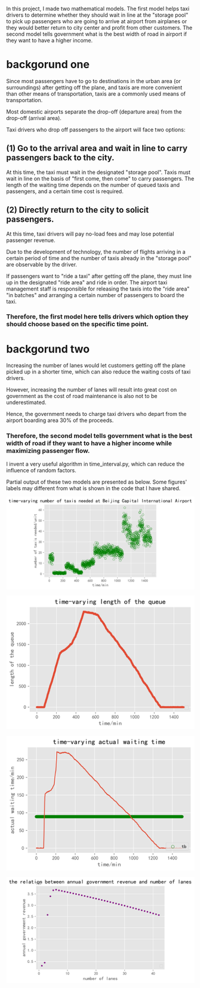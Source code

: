 In this project, I made two mathematical models. The first model helps taxi drivers to determine whether they should wait in line at the "storage pool" to pick up  passengers who are going to arrive at airport from airplanes or they would better return to city center and profit from other customers. The second model tells government what is the best width of road in airport if they want to have a higher income.

# backgorund one
Since most passengers have to go to destinations in the urban area (or surroundings) after getting off the plane, and taxis are more convenient than other means of transportation, taxis are a commonly used means of transportation.

Most domestic airports separate the drop-off (departure area) from the drop-off (arrival area).

Taxi drivers who drop off passengers to the airport will face two options: 

## (1) Go to the arrival area and wait in line to carry passengers back to the city.

At this time, the taxi must wait in the designated "storage pool". Taxis must wait in line on the basis of "first come, then come" to carry passengers. The length of the waiting time depends on the number of queued taxis and passengers, and a certain time cost is required.

## (2) Directly return to the city to solicit passengers. 

At this time, taxi drivers will pay no-load fees and may lose potential passenger revenue.

Due to the development of technology, the number of flights arriving in a certain period of time and the number of taxis already in the "storage pool" are observable by the driver.

If passengers want to "ride a taxi" after getting off the plane, they must line up in the designated "ride area" and ride in order. The airport taxi management staff is responsible for releasing the taxis into the "ride area" "in batches" and arranging a certain number of passengers to board the taxi.

### Therefore, the first model here tells drivers which option they should choose based on the specific time point.


# backgorund two

Increasing the number of lanes would let customers getting off the plane picked up in a shorter time, which can also reduce the waiting costs of taxi drivers. 

However, increasing the number of lanes will result into great cost on government as the cost of road maintenance is also not to be underestimated. 

Hence, the government needs to charge taxi drivers who depart from the airport boarding area 30% of the proceeds.

### Therefore, the second model tells government what is the best width of road if they want to have a higher income while maximizing passenger flow.

I invent a very useful algorithm in time_interval.py, which can reduce the influence of random factors.

Partial output of these two models are presented as below. Some figures' labels may different from what is shown in the code that I have shared.

![image](https://github.com/ZhaohuaFang/Best-decision-for-taxi-driver-and-best-number-of-lanes-in-airport/blob/master/time-varying%20number%20of%20taxis%20needed%20at%20Beijing%20Capital%20International%20Airport.png)

![image](https://github.com/ZhaohuaFang/Best-decision-for-taxi-driver-and-best-number-of-lanes-in-airport/blob/master/time-varying%20length%20of%20the%20queue.png)

![image](https://github.com/ZhaohuaFang/Best-decision-for-taxi-driver-and-best-number-of-lanes-in-airport/blob/master/time-varying%20actual%20waiting%20time.png)

![image](https://github.com/ZhaohuaFang/Best-decision-for-taxi-driver-and-best-number-of-lanes-in-airport/blob/master/the%20relation%20between%20annual%20government%20revenue%20and%20number%20of%20lanes.png)


